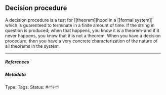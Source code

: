 ## Decision procedure  # 

A decision procedure is a test for [[theorem]]hood in a [[formal system]] which is guarenteed to terminate in a finite amount of time. If the string in question is produced; when that happens, you know it is a theorem-and if it never happens, you know that it is not a theorem. When you have a decision procedure, then you have a very concrete characterization of the nature of all theorems in the system.

___

##### References



##### Metadata

Type: 
Tags:
Status: #⛅️/⛅️